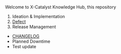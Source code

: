 
Welcome to X-Catalyst Knowledge Hub, this repository 

1. Ideation & Implementation
2. [Defect](Defect.md)
3. Release Management
- [CHANGELOG](CHANGELOG.md)
- Planned Downtime
- Test update

